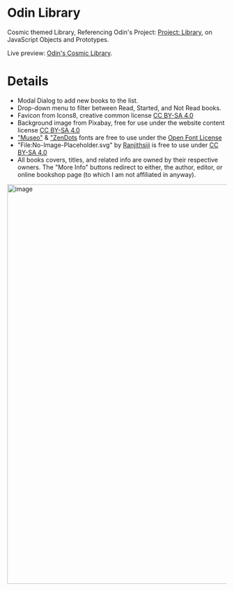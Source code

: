 # Odin Library

Cosmic themed Library, Referencing Odin's Project: [Project: Library](https://www.theodinproject.com/lessons/node-path-javascript-library), on JavaScript Objects and Prototypes.

Live preview: [Odin's Cosmic Library](https://arsenlenaslov.github.io/Odin-Library/).

# Details
- Modal Dialog to add new books to the list.
- Drop-down menu to filter between Read, Started, and Not Read books.
- Favicon from Icons8, creative common license [CC BY-SA 4.0](https://creativecommons.org/licenses/by-sa/4.0/)
- Background image from Pixabay, free for use under the website content license [CC BY-SA 4.0](https://creativecommons.org/licenses/by-sa/4.0/)
-   ["Museo"](https://www.cufonfonts.com/font/museo) & ["ZenDots](https://www.cufonfonts.com/font/zen-dots) fonts are free to use under the [Open Font License](https://openfontlicense.org/)
-   "File:No-Image-Placeholder.svg" by [Ranjithsiji](https://commons.wikimedia.org/wiki/File:No-Image-Placeholder.svg) is free to use under [CC BY-SA 4.0](https://creativecommons.org/licenses/by-sa/4.0/)
-   All books covers, titles, and related info are owned by their respective owners. The "More Info" buttons redirect to either, the author, editor, or online bookshop page (to which I am not affiliated in anyway).

<img width="1872" height="917" alt="image" src="https://github.com/user-attachments/assets/311725b7-9aed-431b-b24c-8900c3378d95" />
